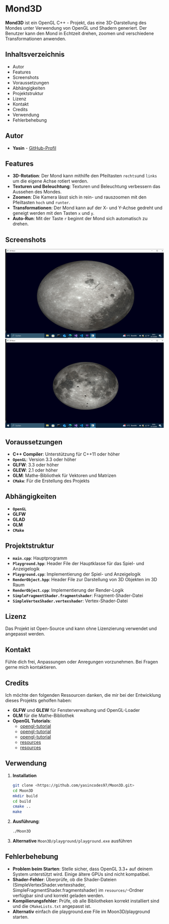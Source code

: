 # Mond3D

**Mond3D** ist ein OpenGL C++ - Projekt, das eine 3D-Darstellung des Mondes unter Verwendung von OpenGL und Shadern generiert. Der Benutzer kann den Mond in Echtzeit drehen, zoomen und verschiedene Transformationen anwenden. 

## Inhaltsverzeichnis

- Autor
- Features
- Screenshots
- Voraussetzungen
- Abhängigkeiten
- Projektstruktur
- Lizenz
- Kontakt
- Credits
- Verwendung
- Fehlerbehebung

## Autor

- **Yasin** - [GitHub-Profil](https://github.com/yasincodes97)

## Features

- **3D-Rotation**: Der Mond kann mithilfe den Pfeiltasten `rechts`und `links` um die eigene Achse rotiert werden.
- **Texturen und Beleuchtung**: Texturen und Beleuchtung verbessern das Aussehen des Mondes.
- **Zoomen**: Die Kamera lässt sich in rein- und rauszoomen mit den Pfeiltasten `hoch` und `runter`.
- **Transformationen**: Der Mond kann auf der X- und Y-Achse gedreht und geneigt werden mit den Tasten `x` und `y`.
- **Auto-Run**: Mit der Taste `r` beginnt der Mond sich automatisch zu drehen.

## Screenshots

![Mond3D - Picture1](resources/pic1.png)
![Mond3D - Picture1](resources/pic2.png)

## Voraussetzungen

- **C++ Compiler**:   Unterstützung für C++11 oder höher
- **`OpenGL`**:       Version 3.3 oder höher
- **GLFW**:           3.3 oder höher
- **GLEW**:           2.1 oder höher
- **GLM**:            Mathe-Bibliothek für Vektoren und Matrizen
- **`CMake`**:        Für die Erstellung des Projekts

## Abhängigkeiten

- **`OpenGL`**
- **GLFW**
- **GLAD**
- **GLM**
- **`CMake`**

## Projektstruktur

- **`main.cpp`**:                            Hauptprogramm
- **`Playground.hpp`**:                      Header File der Hauptklasse für das Spiel- und Anzeigelogik
- **`Playground.cpp`**:                      Implementierung der Spiel- und Anzeigelogik
- **`RenderObject.hpp`**:                    Header File zur Darstellung von 3D Objekten im 3D Raum
- **`RenderObject.cpp`**:                    Implementierung der Render-Logik
- **`SimpleFragmentShader.fragmentshader`**: Fragment-Shader-Datei
- **`SimpleVertexShader.vertexshader`**:     Vertex-Shader-Datei

## Lizenz

Das Projekt ist Open-Source und kann ohne Lizenzierung verwendet und angepasst werden.

## Kontakt

Fühle dich frei, Anpassungen oder Anregungen vorzunehmen.
Bei Fragen gerne mich kontaktieren.

## Credits

Ich möchte den folgenden Ressourcen danken, die mir bei der Entwicklung dieses Projekts geholfen haben:

- **GLFW** und **GLEW** für Fensterverwaltung und OpenGL-Loader
- **GLM** für die Mathe-Bibliothek
- **OpenGL Tutorials**: 
    - [opengl-tutorial](https://www.opengl-tutorial.org/)
    - [opengl-tutorial](https://www.youtube.com/watch?v=bgvPAI2Cp2s)
    - [opengl-tutorial](https://www.youtube.com/watch?v=EUFUQkbC4Gk)
    - [resources](https://sketchfab.com)
    - [resources](https://github.com/1kar/OpenGL-SolarSystem)

## Verwendung

1. **Installation**
   ```bash
   git clone <https://github.com/yasincodes97/Moon3D.git>
   cd Moon3D
   mkdir build
   cd build
   cmake ..
   make
   ```

2. **Ausführung**:
   ```bash
   ./Moon3D
   ```

3. **Alternative**
`Moon3D/playground/playground.exe` ausführen

## Fehlerbehebung

- **Problem beim Starten**: Stelle sicher, dass OpenGL 3.3+ auf deinem System unterstützt wird. Einige ältere GPUs sind nicht kompatibel.
- **Shader-Fehler**: Überprüfe, ob die Shader-Dateien (SimpleVertexShader.vertexshader, SimpleFragmentShader.fragmentshader) im `resources/`-Ordner verfügbar sind und korrekt geladen werden.
- **Kompilierungsfehler**: Prüfe, ob alle Bibliotheken korrekt installiert sind und die `CMakeLists.txt` angepasst ist.
- **Alternativ** einfach die playground.exe File im Moon3D/playground starten.
